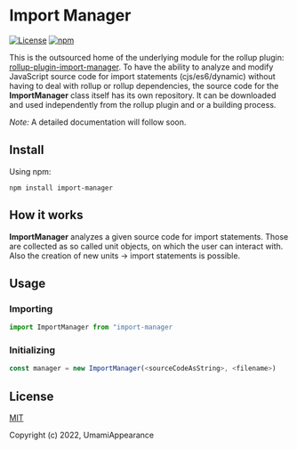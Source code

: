 # Import Manager

[![License](https://img.shields.io/github/license/UmamiAppearance/ImportManager?color=009911&style=for-the-badge)](./LICENSE)
[![npm](https://img.shields.io/npm/v/ImportManager?color=009911&style=for-the-badge)](https://www.npmjs.com/package/import-manager)

This is the outsourced home of the underlying module for the rollup plugin: [rollup-plugin-import-manager](https://github.com/UmamiAppearance/rollup-plugin-import-manager). To have the ability to analyze and modify JavaScript source code for import statements (cjs/es6/dynamic) without having to deal with rollup or rollup dependencies, the source code for the **ImportManager** class itself has its own repository. It can be downloaded and used independently from the rollup plugin and or a building process.

_Note:_ A detailed documentation will follow soon.


## Install
Using npm:
```console
npm install import-manager
```

## How it works
**ImportManager** analyzes a given source code for import statements. Those are collected as so called unit objects, on which the user can interact with. Also the creation of new units &rarr; import statements is possible. 


## Usage

### Importing
```js
import ImportManager from "import-manager
```

### Initializing
```js
const manager = new ImportManager(<sourceCodeAsString>, <filename>)
```

## License

[MIT](https://opensource.org/licenses/MIT)

Copyright (c) 2022, UmamiAppearance


